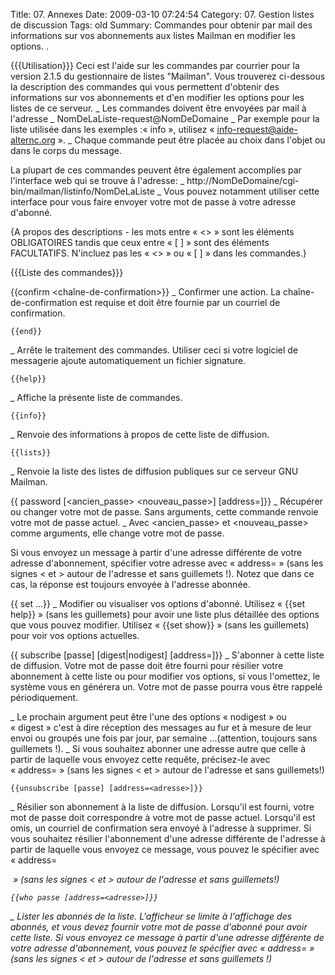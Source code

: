 Title: 07. Annexes 
Date: 2009-03-10 07:24:54
Category: 07. Gestion listes de discussion
Tags: old
Summary: Commandes pour obtenir par mail des informations sur vos abonnements aux listes Mailman en modifier les options. . 

{{{Utilisation}}}
Ceci est l'aide sur les commandes par courrier pour la version 2.1.5 du gestionnaire de listes "Mailman".  Vous trouverez ci-dessous la description des commandes qui vous permettent d'obtenir des informations sur vos abonnements et d'en modifier les options pour les listes de ce serveur. 
_ Les commandes doivent être envoyées par mail à l'adresse 
_ NomDeLaListe-request@NomDeDomaine
_ Par exemple pour la liste utilisée dans les exemples :« info », utilisez 
« info-request@aide-alternc.org ». 
_ Chaque commande peut être placée au choix dans l'objet ou dans le corps du message. 
  
La plupart de ces commandes peuvent être également accomplies par l'interface web qui se trouve à l'adresse:
_    http://NomDeDomaine/cgi-bin/mailman/listinfo/NomDeLaListe
_ Vous pouvez notamment utiliser cette interface pour vous faire envoyer votre mot de passe à votre adresse d'abonné. 

{A propos des descriptions -  les mots entre « <> » sont les éléments OBLIGATOIRES tandis que ceux entre « [ ] » sont des éléments FACULTATIFS. 
N'incluez pas les « <> » ou « [ ] » dans les commandes.}


{{{Liste des commandes}}}
 
   {{confirm <chaîne-de-confirmation>}}
_ Confirmer une action. La chaîne-de-confirmation est requise et doit être fournie par un courriel de confirmation.

    {{end}}
_ Arrête le traitement des commandes. Utiliser ceci si votre logiciel de messagerie ajoute automatiquement un fichier signature.

    {{help}}
_ Affiche la présente liste de commandes.

    {{info}}
_ Renvoie des informations à propos de cette liste de diffusion.

    {{lists}}
_ Renvoie la liste des listes de diffusion publiques sur ce serveur GNU Mailman.

   {{ password [<ancien_passe> <nouveau_passe>] [address=<adresse>]}}
_ Récupérer ou changer votre mot de passe. Sans arguments, cette commande renvoie votre mot de passe actuel.
_ Avec <ancien_passe> et <nouveau_passe> comme arguments, elle change votre mot de passe.

Si vous envoyez un message à partir d'une adresse différente de votre adresse d'abonnement, spécifier votre adresse avec « address=<adresse> » (sans les signes < et > autour de l'adresse et sans guillemets !). Notez que dans ce cas, la réponse est toujours envoyée à l'adresse abonnée.


   {{ set ...}}
_ Modifier ou visualiser vos options d'abonné.
Utilisez « {{set help}} » (sans les guillemets) pour avoir une liste plus détaillée des options que vous pouvez modifier.
Utilisez « {{set show}} » (sans les guillemets) pour voir vos options actuelles.

   {{ subscribe [passe] [digest|nodigest] [address=<adresse>]}}
_ S'abonner à cette liste de diffusion. Votre mot de passe doit être fourni pour résilier votre abonnement à cette liste ou pour modifier vos options, si vous l'omettez, le système vous en générera un. Votre mot de passe pourra vous être rappelé périodiquement.

_ Le prochain argument peut être l'une des options « nodigest » ou « digest » c'est à dire réception des messages au fur et à mesure de leur envoi ou groupés une fois par jour, par semaine ...(attention, toujours sans guillemets !).
_ Si vous souhaitez abonner une adresse autre que celle à partir de laquelle vous envoyez cette requête, précisez-le avec « address=<adresse> » (sans les signes < et > autour de l'adresse et sans guillemets!)

    {{unsubscribe [passe] [address=<adresse>]}}
_ Résilier son abonnement à la liste de diffusion. Lorsqu'il est fourni, votre mot de passe doit correspondre à votre mot de passe actuel. Lorsqu'il est omis, un courriel de confirmation sera envoyé à l'adresse à supprimer. Si vous souhaitez résilier l'abonnement d'une adresse différente de l'adresse à partir de laquelle vous envoyez ce message, vous pouvez le spécifier avec « address=<address> » (sans les signes < et > autour de l'adresse et sans guillemets!)

    {{who passe [address=<adresse>]}}
_ Lister les abonnés de la liste. L'afficheur se limite à l'affichage des abonnés, et vous devez fournir votre mot de passe d'abonné pour avoir cette liste. Si vous envoyez ce message à partir d'une adresse différente de votre adresse d'abonnement, vous pouvez le spécifier avec « address=<adresse> » (sans les signes < et > autour de l'adresse et sans guillemets !)



